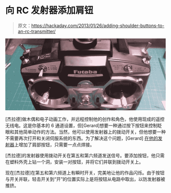 # 向 RC 发射器添加肩钮

> 原文：<https://hackaday.com/2013/01/26/adding-shoulder-buttons-to-an-rc-transmitter/>

![radio](img/7c5af12e5bb2099396f436025387d89c.png)

[杰拉德]做木偶和电子动画工作，并远程控制他的创作和角色，他使用现成的遥控无线电。这是你基本的 6 通道设置，但[Gerard]想要一种通过按下按钮来控制眨眼和其他简单动作的方法。当然，他可以使用发射器上的拨动开关，但他想要一种不需要再次打开和关闭伺服系统的东西。为了解决这个问题，[Gerard] [在他的发射器](http://theeffectslab.com/forums/viewtopic.php?f=10&t=19859)上增加了肩部按钮，只需要一点点焊接。

[杰拉德]的发射器使用拨动开关在第五和第六频道发送信号。要添加按钮，他只需在塑料外壳上钻一个洞，安装一对按钮，并将它们并联到拨动开关上。

现在[杰拉德]在第五和第六频道上有瞬时开关，完美地让他的作品闪烁。由于按钮与开关并联，轻击开关到“开”的位置实际上是将按钮从电路中取出，以防发射器被推挤。